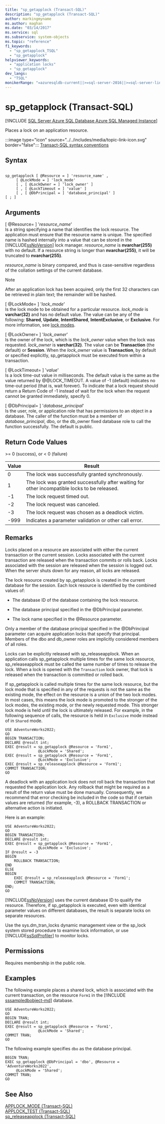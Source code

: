 ```yaml
---
title: "sp_getapplock (Transact-SQL)"
description: "sp_getapplock (Transact-SQL)"
author: markingmyname
ms.author: maghan
ms.date: "03/14/2017"
ms.service: sql
ms.subservice: system-objects
ms.topic: "reference"
f1_keywords:
  - "sp_getapplock_TSQL"
  - "sp_getapplock"
helpviewer_keywords:
  - "application locks"
  - "sp_getapplock"
dev_langs:
  - "TSQL"
monikerRange: "=azuresqldb-current||>=sql-server-2016||>=sql-server-linux-2017||=azuresqldb-mi-current"
---
```

# sp_getapplock (Transact-SQL)
[!INCLUDE [SQL Server Azure SQL Database Azure SQL Managed Instance](../../includes/applies-to-version/sql-asdb-asdbmi.md)]

  Places a lock on an application resource.  
  
 :::image type="icon" source="../../includes/media/topic-link-icon.svg" border="false"::: [Transact-SQL syntax conventions](../../t-sql/language-elements/transact-sql-syntax-conventions-transact-sql.md)  
  
## Syntax  
  
```  
  
sp_getapplock [ @Resource = ] 'resource_name' ,  
     [ @LockMode = ] 'lock_mode'   
     [ , [ @LockOwner = ] 'lock_owner' ]   
     [ , [ @LockTimeout = ] 'value' ]  
     [ , [ @DbPrincipal = ] 'database_principal' ]  
[ ; ]  
```  
  
## Arguments  
 [ @Resource= ] '*resource_name*'  
 Is a string specifying a name that identifies the lock resource. The application must ensure that the resource name is unique. The specified name is hashed internally into a value that can be stored in the [!INCLUDE[ssNoVersion](../../includes/ssnoversion-md.md)] lock manager. *resource_name* is **nvarchar(255)** with no default. If a resource string is longer than **nvarchar(255)**, it will be truncated to **nvarchar(255)**.  
  
 *resource_name* is binary compared, and thus is case-sensitive regardless of the collation settings of the current database.  
  
> [!NOTE]  
>  After an application lock has been acquired, only the first 32 characters can be retrieved in plain text; the remainder will be hashed.  
  
 [ @LockMode= ] '*lock_mode*'  
 Is the lock mode to be obtained for a particular resource. *lock_mode* is **varchar(32)** and has no default value. The value can be any of the following: **Shared**, **Update**, **IntentShared**, **IntentExclusive**, or **Exclusive**. For more information, see [lock modes](../sql-server-transaction-locking-and-row-versioning-guide.md#lock_modes).
  
 [ @LockOwner= ] '*lock_owner*'  
 Is the owner of the lock, which is the *lock_owner* value when the lock was requested. *lock_owner* is **varchar(32)**. The value can be **Transaction** (the default) or **Session**. When the *lock_owner* value is **Transaction**, by default or specified explicitly, sp_getapplock must be executed from within a transaction.  
  
 [ @LockTimeout= ] '*value*'  
 Is a lock time-out value in milliseconds. The default value is the same as the value returned by @@LOCK_TIMEOUT. A value of -1 (default) indicates no time-out period (that is, wait forever). To indicate that a lock request should return a Return Code of -1 instead of wait for the lock when the request cannot be granted immediately, specify 0.  
  
 [ @DbPrincipal= ] '*database_principal*'  
 Is the user, role, or application role that has permissions to an object in a database. The caller of the function must be a member of *database_principal*, dbo, or the db_owner fixed database role to call the function successfully. The default is public.  
  
## Return Code Values  
 \>= 0 (success), or < 0 (failure)  
  
|Value|Result|  
|-----------|------------|  
|0|The lock was successfully granted synchronously.|  
|1|The lock was granted successfully after waiting for other incompatible locks to be released.|  
|-1|The lock request timed out.|  
|-2|The lock request was canceled.|  
|-3|The lock request was chosen as a deadlock victim.|  
|-999|Indicates a parameter validation or other call error.|  
  
## Remarks  
 Locks placed on a resource are associated with either the current transaction or the current session. Locks associated with the current transaction are released when the transaction commits or rolls back. Locks associated with the session are released when the session is logged out. When the server shuts down for any reason, all locks are released.  
  
 The lock resource created by sp_getapplock is created in the current database for the session. Each lock resource is identified by the combined values of:  
  
-   The database ID of the database containing the lock resource.  
  
-   The database principal specified in the @DbPrincipal parameter.  
  
-   The lock name specified in the @Resource parameter.  
  
 Only a member of the database principal specified in the @DbPrincipal parameter can acquire application locks that specify that principal. Members of the dbo and db_owner roles are implicitly considered members of all roles.  
  
 Locks can be explicitly released with sp_releaseapplock. When an application calls sp_getapplock multiple times for the same lock resource, sp_releaseapplock must be called the same number of times to release the lock.  When a lock is opened with the `Transaction` lock owner, that lock is released when the transaction is committed or rolled back.
  
 If sp_getapplock is called multiple times for the same lock resource, but the lock mode that is specified in any of the requests is not the same as the existing mode, the effect on the resource is a union of the two lock modes. In most cases, this means the lock mode is promoted to the stronger of the lock modes, the existing mode, or the newly requested mode. This stronger lock mode is held until the lock is ultimately released. For example, in the following sequence of calls, the resource is held in `Exclusive` mode instead of in `Shared` mode.  
  
```  
USE AdventureWorks2022;  
GO  
BEGIN TRANSACTION;  
DECLARE @result int;  
EXEC @result = sp_getapplock @Resource = 'Form1',   
               @LockMode = 'Shared';  
EXEC @result = sp_getapplock @Resource = 'Form1',   
               @LockMode = 'Exclusive';  
EXEC @result = sp_releaseapplock @Resource = 'Form1';  
COMMIT TRANSACTION;  
GO  
```  
  
 A deadlock with an application lock does not roll back the transaction that requested the application lock. Any rollback that might be required as a result of the return value must be done manually. Consequently, we recommend that error checking be included in the code so that if certain values are returned (for example, -3), a ROLLBACK TRANSACTION or alternative action is initiated.  
  
 Here is an example:  
  
```  
USE AdventureWorks2022;  
GO  
BEGIN TRANSACTION;  
DECLARE @result int;  
EXEC @result = sp_getapplock @Resource = 'Form1',   
               @LockMode = 'Exclusive';  
IF @result = -3  
BEGIN  
    ROLLBACK TRANSACTION;  
END  
ELSE  
BEGIN  
    EXEC @result = sp_releaseapplock @Resource = 'Form1';  
    COMMIT TRANSACTION;  
END;  
GO  
```  
  
 [!INCLUDE[ssNoVersion](../../includes/ssnoversion-md.md)] uses the current database ID to qualify the resource. Therefore, if sp_getapplock is executed, even with identical parameter values on different databases, the result is separate locks on separate resources.  
  
 Use the sys.dm_tran_locks dynamic management view or the sp_lock system stored procedure to examine lock information, or use [!INCLUDE[ssSqlProfiler](../../includes/sssqlprofiler-md.md)] to monitor locks.  
  
## Permissions  
 Requires membership in the public role.  
  
## Examples  
 The following example places a shared lock, which is associated with the current transaction, on the resource `Form1` in the [!INCLUDE [sssampledbobject-md](../../includes/sssampledbobject-md.md)] database.  
  
```  
USE AdventureWorks2022;  
GO  
BEGIN TRAN;  
DECLARE @result int;  
EXEC @result = sp_getapplock @Resource = 'Form1',   
               @LockMode = 'Shared';  
COMMIT TRAN;  
GO  
```  
  
 The following example specifies `dbo` as the database principal.  
  
```  
BEGIN TRAN;  
EXEC sp_getapplock @DbPrincipal = 'dbo', @Resource = 'AdventureWorks2022',   
     @LockMode = 'Shared';  
COMMIT TRAN;  
GO  
```  
  
## See Also  
 [APPLOCK_MODE &#40;Transact-SQL&#41;](../../t-sql/functions/applock-mode-transact-sql.md)   
 [APPLOCK_TEST &#40;Transact-SQL&#41;](../../t-sql/functions/applock-test-transact-sql.md)   
 [sp_releaseapplock &#40;Transact-SQL&#41;](../../relational-databases/system-stored-procedures/sp-releaseapplock-transact-sql.md)  
  
  
